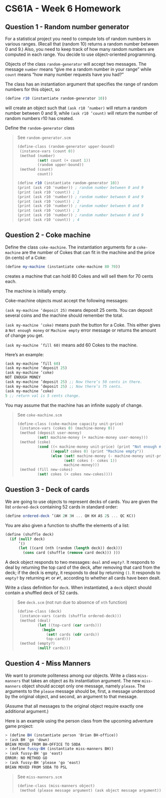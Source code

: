 # CS61A - Week 6 Homework

## Question 1 - Random number generator

For a statistical project you need to compute lots of random numbers in various ranges. (Recall that (random 10) returns a random number between 0 and 9.) Also, you need to keep track of how many random numbers are computed in each range. You decide to use object-oriented programming.

Objects of the class `random-generator` will accept two messages. The message `number` means “give me a random number in your range” while `count` means “how many number requests have you had?”

The class has an instantiation argument that specifies the range of random numbers for this object, so

```scheme
(define r10 (instantiate random-generator 10))
```

will create an object such that `(ask r10 ’number)` will return a random number between 0 and 9, while `(ask r10 ’count)` will return the number of random numbers r10 has created.

Define the `random-generator` class

> See `random-generator.scm`
>
> ```scheme
> (define-class (random-generator upper-bound)
>  (instance-vars (count 0))
>  (method (number)
>          (set! count (+ count 1))
>          (random upper-bound))
>  (method (count)
>          count))
>
> (define r10 (instantiate random-generator 10))
> (print (ask r10 'number)) ; random number between 0 and 9
> (print (ask r10 'count)) ; 1
> (print (ask r10 'number)) ; random number between 0 and 9
> (print (ask r10 'count)) ; 2
> (print (ask r10 'number)) ; random number between 0 and 9
> (print (ask r10 'count)) ; 3
> (print (ask r10 'number)) ; random number between 0 and 9
> (print (ask r10 'count)) ; 4
> ```

## Question 2 - Coke machine

Define the class `coke-machine`. The instantiation arguments for a `coke-machine` are the number of Cokes that can fit in the machine and the price (in cents) of a Coke:

```scheme
(define my-machine (instantiate coke-machine 80 70))
```

creates a machine that can hold 80 Cokes and will sell them for 70 cents each.

The machine is initially empty.

Coke-machine objects must accept the following messages:

`(ask my-machine ’deposit 25)` means deposit 25 cents. You can deposit several coins
and the machine should remember the total.

`(ask my-machine ’coke)` means push the button for a Coke. This either gives a `Not enough money` or `Machine empty` error message or returns the amount of change you get.

`(ask my-machine ’fill 60)` means add 60 Cokes to the machine.

Here’s an example:

```scheme
(ask my-machine ’fill 60)
(ask my-machine ’deposit 25)
(ask my-machine ’coke)
NOT ENOUGH MONEY
(ask my-machine ’deposit 25) ;; Now there’s 50 cents in there.
(ask my-machine ’deposit 25) ;; Now there’s 75 cents.
(ask my-machine ’coke)
5 ;; return val is 5 cents change.
```

You may assume that the machine has an infinite supply of change.

> See `coke-machine.scm`
>
> ```scheme
> (define-class (coke-machine capacity unit-price)
>  (instance-vars (cokes 0) (machine-money 0))
>  (method (deposit user-money)
>          (set! machine-money (+ machine-money user-money)))
>  (method (coke)
>          (cond ((< machine-money unit-price) (print "Not enough money"))
>                ((equal? cokes 0) (print "Machine empty"))
>                (else (set! machine-money (- machine-money unit-price))
>                      (set! cokes (- cokes 1))
>                      machine-money)))
>  (method (fill new-cokes)
>          (set! cokes (+ cokes new-cokes))))
> ```

## Question 3 - Deck of cards

We are going to use objects to represent decks of cards. You are given the list `ordered-deck` containing 52 cards in standard order:

```scheme
(define ordered-deck ’(AH 2H 3H ... QH KH AS 2S ... QC KC))
```

You are also given a function to shuffle the elements of a list:

```scheme
(define (shuffle deck)
  (if (null? deck)
      ’()
      (let ((card (nth (random (length deck)) deck)))
        (cons card (shuffle (remove card deck))) )))
```

A deck object responds to two messages: `deal` and `empty?`. It responds to deal by returning the top card of the deck, after removing that card from the deck; if the deck is
empty, it responds to deal by returning `()`. It responds to `empty?` by returning `#t` or `#f`, according to whether all cards have been dealt.

Write a class definition for `deck`. When instantiated, a `deck` object should contain a shuffled deck of 52 cards.

> See `deck.scm` (not run due to absence of `nth` function)
>
> ```scheme
> (define-class (deck)
>  (instance-vars (cards (shuffle ordered-deck)))
>  (method (deal)
>          (let ((top-card (car cards)))
>            (begin
>              (set! cards (cdr cards))
>              top-card)))
>  (method (empty?)
>          (null? cards)))
> ```

## Question 4 - Miss Manners

We want to promote politeness among our objects. Write a class `miss-manners` that takes an object as its instantiation argument. The new `miss-manners` object should accept only one message, namely `please`. The arguments to the `please` message should be, first,
a message understood by the original object, and second, an argument to that message.

(Assume that all messages to the original object require exactly one additional
argument.)

Here is an example using the person class from the upcoming adventure game project:

```scheme
> (define BH (instantiate person 'Brian BH-office))
> (ask BH 'go 'down)
BRIAN MOVED FROM BH-OFFICE TO SODA
> (define fussy-BH (instantiate miss-manners BH))
> (ask fussy-BH 'go 'east)
ERROR: NO METHOD GO
> (ask fussy-BH 'please 'go 'east)
BRIAN MOVED FROM SODA TO PSL
```

> See `miss-manners.scm`
>
> ```scheme
> (define-class (miss-manners object)
>  (method (please message argument) (ask object message argument)))
> ```
